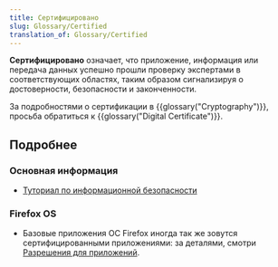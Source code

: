 ```yaml
---
title: Сертифицировано
slug: Glossary/Certified
translation_of: Glossary/Certified
---
```


**Сертифицировано** означает, что приложение, информация или передача данных успешно прошли проверку экспертами в соответствующих областях, таким образом сигнализируя о достоверности, безопасности и законченности.

За подробностями о сертификации в {{glossary("Cryptography")}}, просьба обратиться к {{glossary("Digital Certificate")}}.

## Подробнее

### Основная информация

- [Туториал по информационной безопасности](/ru/docs/Web/Security/Information_Security_Basics)

### Firefox OS

- Базовые приложения ОС Firefox иногда так же зовутся сертифицированными приложениями: за деталями, смотри [Разрешения для приложений](/ru/docs/Archive/B2G_OS/Firefox_OS_apps/App_permissions).

